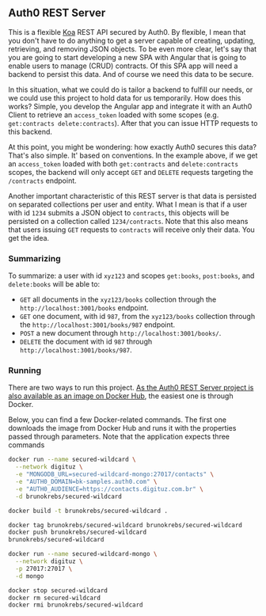 ## Auth0 REST Server

This is a flexible [Koa](koajs.com) REST API secured by Auth0. By flexible, I mean that you don't have to do anything to
get a server capable of creating, updating, retrieving, and removing JSON objects. To be even more clear, let's say that
you are going to start developing a new SPA with Angular that is going to enable users to manage (CRUD) contracts. Of
this SPA app will need a backend to persist this data. And of course we need this data to be secure.

In this situation, what we could do is tailor a backend to fulfill our needs, or we could use this project to hold data
for us temporarily. How does this works? Simple, you develop the Angular app and integrate it with an Auth0 Client to
retrieve an `access_token` loaded with some scopes (e.g. `get:contracts delete:contracts`). After that you can issue
HTTP requests to this backend.

At this point, you might be wondering: how exactly Auth0 secures this data? That's also simple. It' based on conventions.
In the example above, if we get an `access_token` loaded with both `get:contracts` and `delete:contracts` scopes, the
backend will only accept `GET` and `DELETE` requests targeting the `/contracts` endpoint.

Another important characteristic of this REST server is that data is persisted on separated collections per user and entity.
What I mean is that if a user with id `1234` submits a JSON object to `contracts`, this objects will be persisted on a
collection called `1234/contracts`. Note that this also means that users issuing `GET` requests to `contracts` will
receive only their data. You get the idea.

### Summarizing

To summarize: a user with id `xyz123` and scopes `get:books`, `post:books`, and `delete:books` will be able to:

- `GET` all documents in the `xyz123/books` collection through the `http://localhost:3001/books` endpoint.
- `GET` one document, with id `987`, from the `xyz123/books` collection through the `http://localhost:3001/books/987` endpoint.
- `POST` a new document through `http://localhost:3001/books/`.
- `DELETE` the document with id `987` through `http://localhost:3001/books/987`.

### Running

There are two ways to run this project. [As the Auth0 REST Server project is also
available as an image on Docker Hub](https://hub.docker.com/r/brunokrebs/secured-wildcard/), the easiest one is through
Docker.

Below, you can find a few Docker-related commands. The first one downloads the image from Docker Hub and runs it with the
properties passed through parameters. Note that the application expects three commands

```bash
docker run --name secured-wildcard \
  --network digituz \
  -e "MONGODB_URL=secured-wildcard-mongo:27017/contacts" \
  -e "AUTH0_DOMAIN=bk-samples.auth0.com" \
  -e "AUTH0_AUDIENCE=https://contacts.digituz.com.br" \
  -d brunokrebs/secured-wildcard

docker build -t brunokrebs/secured-wildcard .

docker tag brunokrebs/secured-wildcard brunokrebs/secured-wildcard
docker push brunokrebs/secured-wildcard
brunokrebs/secured-wildcard

docker run --name secured-wildcard-mongo \
  --network digituz \
  -p 27017:27017 \
  -d mongo

docker stop secured-wildcard
docker rm secured-wildcard
docker rmi brunokrebs/secured-wildcard
```
